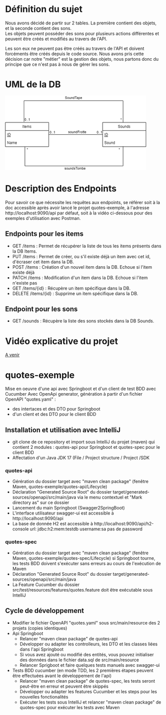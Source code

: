 # Définition du sujet
Nous avons décidé de partir sur 2 tables. La première contient des objets, et la seconde contient des sons.  
Les objets peuvent posséder des sons pour plusieurs actions différentes et peuvent être créés et modifiés au travers de 
l'API.  

Les son eux ne peuvent pas être créés au travers de l'API et doivent forcéments être créés depuis le code source. 
Nous avons pris cette décision car notre "métier" est la gestion des objets, nous partons donc du principe que ce n'est 
pas à nous de gérer les sons.

# UML de la DB

![image](./res/UML_NotTransparent.drawio.png)

# Description des Endpoints

Pour savoir ce que nécessite les requêtes aux endpoints, se référer soit à la doc accessible après avoir lancé le projet quotes-exemple, à l'adresse http://localhost:9090/api par défaut, soit à la vidéo ci-dessous pour des exemples d'utilisation avec Postman.

## Endpoints pour les items

- GET /items : Permet de récupérer la liste de tous les items présents dans la DB Items.
- PUT /items : Permet de créer, ou s'il existe déjà un item avec cet id, d'écraser cet item dans la DB.
- POST /items : Création d'un nouvel item dans la DB. Echoue si l'item existe déjà
- PATCH /items : Modification d'un item dans la DB. Echoue si l'item n'existe pas
- GET /items/{id} : Récupère un item spécifique dans la DB.
- DELETE /items/{id} : Supprime un item spécifique dans la DB.

## Endpoint pour les sons

- GET /sounds : Récupère la liste des sons stockés dans la DB Sounds.

# Vidéo explicative du projet
[A venir]()

# quotes-exemple
Mise en oeuvre d'une api avec Springboot et d'un client de test BDD avec Cucumber 
Avec OpenApi generator, génération à partir d'un fichier OpenAPI "quotes.yaml" :
 - des intertaces et des DTO pour Springboot
 - d'un client et des DTO pour le client BDD

 ## Installation et utilisation avec IntelliJ
  - git clone de ce repository et import sous IntelliJ du projet (maven) qui contient 2 modules : quotes-api pour Springboot
 et quotes-spec pour le client BDD
  - Affectation d'un Java JDK 17 (File / Project structure / Project /SDK
 ### quotes-api
  - Gérération du dossier target avec "maven clean package" (fenêtre Maven, quotes-exemple/quotes-api/Lifecycle)
  - Déclaration "Generated Source Root" du dossier target/generated-sources/openapi/src/main/java 
    via le menu contextuel et "Mark directory as" sur ce dossier
  - Lancement du main Springboot (Swagger2SpringBoot)
  - L'interface utilisateur swagger-ui est accessible à http://localhost:9090/api
  - La base de donnée H2 est accessible à http://localhost:9090/api/h2-console
      url: jdbc:h2:mem:testdb username:sa pas de password
  ### quotes-spec
  - Gérération du dossier target avec "maven clean package" (fenêtre Maven, quotes-exemple/quotes-spec/Lifecycle)
    si Springboot tourne, les tests BDD doivent s'exécuter sans erreurs au cours de l'exécution de Maven
  - Déclaration "Generated Source Root" du dossier target/generated-sources/openapi/src/main/java 
  - La Feature Cucumber du dossier src/test/resources/features/quotes.feature doit être exécutable sous IntelliJ

  ## Cycle de développement
  - Modifier le fichier OpenAPI "quotes.yaml" sous src/main/resource des 2 projets (copies identiques)
  - Api Springboot
    - Relancer "maven clean package" de quotes-api
    - Développer ou adapter les controlleurs, les DTO et les classes liées dans l'api Springboot
    - Si vous avez ajouté ou modifié des entités, vous pouvez initialiser des données 
      dans le fichier data.sql de src/main/resource
    - Relancer Sprigboot et faire quelques tests manuels avec swagger-ui
  - Tests BDD cucumber (en mode TDD, les 2 premières étapes peuvent être effectuées avant le développement de l'api)
    - Relancer "maven clean package" de quotes-spec, les tests seront peut-être en erreur et peuvent être skippés
    - Développer ou adapter les features Cucumber et les steps pour les nouvelles fonctionalités
    - Exécuter les tests sous IntelliJ et relancer "maven clean package" de quotes-spec pour exécuter les tests avec Maven
